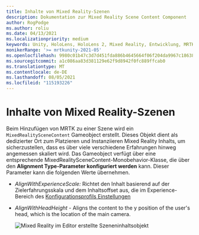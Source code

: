 ```yaml
---
title: Inhalte von Mixed Reality-Szenen
description: Dokumentation zur Mixed Reality Scene Content Component
author: RogPodge
ms.author: roliu
ms.date: 04/13/2021
ms.localizationpriority: medium
keywords: Unity, HoloLens, HoloLens 2, Mixed Reality, Entwicklung, MRTK,
monikerRange: '>= mrtkunity-2021-05'
ms.openlocfilehash: 9980c01b47c3d7d451fda886b4645664f06f204da9967c186382878be947d64f
ms.sourcegitcommit: a1c086aa83d381129e62f9d8942f0fc889ffcab0
ms.translationtype: MT
ms.contentlocale: de-DE
ms.lasthandoff: 08/05/2021
ms.locfileid: "115193226"
---
```

# <a name="mixed-reality-scene-content"></a>Inhalte von Mixed Reality-Szenen

Beim Hinzufügen von MRTK zu einer Szene wird ein `MixedRealitySceneContent` Gameobject erstellt. Dieses Objekt dient als dedizierter Ort zum Platzieren und Instanziieren Mixed Reality Inhalts, um sicherzustellen, dass es über viele verschiedene Erfahrungen hinweg angemessen skaliert wird. Das Gameobject verfügt über eine entsprechende MixedRealitySceneContent-Monobehavior-Klasse, die über den **Alignment Type-Parameter konfiguriert werden** kann.  Dieser Parameter kann die folgenden Werte übernehmen.

* *AlignWithExperienceScale:* Richtet den Inhalt  basierend auf  der Zielerfahrungsskala und dem Inhaltsoffset aus, die im Experience-Bereich des [Konfigurationsprofils Einstellungen](experience-settings.md)
* *AlignWithHeadHeight* - Aligns the content to the y position of the user's head, which is the location of the main camera.


  ![Mixed Reality im Editor erstellte Szeneninhaltsobjekt](../images/experience-settings/MixedRealitySceneContent.png)
